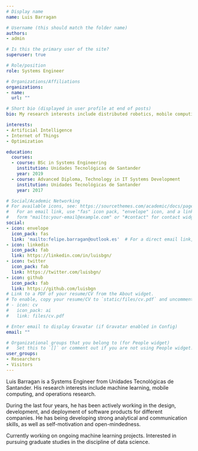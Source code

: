 ```yaml
---
# Display name
name: Luis Barragan

# Username (this should match the folder name)
authors:
- admin

# Is this the primary user of the site?
superuser: true

# Role/position
role: Systems Engineer

# Organizations/Affiliations
organizations:
- name: 
  url: ""

# Short bio (displayed in user profile at end of posts)
bio: My research interests include distributed robotics, mobile computing and programmable matter.

interests:
- Artificial Intelligence
- Internet of Things
- Optimization

education:
  courses:
  - course: BSc in Systems Engineering
    institution: Unidades Tecnológicas de Santander
    year: 2019
  - course: Advanced Diploma, Technology in IT Systems Development
    institution: Unidades Tecnológicas de Santander
    year: 2017

# Social/Academic Networking
# For available icons, see: https://sourcethemes.com/academic/docs/page-builder/#icons
#   For an email link, use "fas" icon pack, "envelope" icon, and a link in the
#   form "mailto:your-email@example.com" or "#contact" for contact widget.
social:
- icon: envelope
  icon_pack: fas
  link: 'mailto:felipe.barragan@outlook.es'  # For a direct email link, use "mailto:test@example.org".
- icon: linkedin
  icon_pack: fab
  link: https://linkedin.com/in/luisbgn/
- icon: twitter
  icon_pack: fab
  link: https://twitter.com/luisbgn/
- icon: github
  icon_pack: fab
  link: https://github.com/luisbgn
# Link to a PDF of your resume/CV from the About widget.
# To enable, copy your resume/CV to `static/files/cv.pdf` and uncomment the lines below.
# - icon: cv
#   icon_pack: ai
#   link: files/cv.pdf

# Enter email to display Gravatar (if Gravatar enabled in Config)
email: ""

# Organizational groups that you belong to (for People widget)
#   Set this to `[]` or comment out if you are not using People widget.
user_groups:
- Researchers
- Visitors
---
```


Luis Barragan is a Systems Engineer from Unidades Tecnológicas de Santander. His research interests include machine learning, mobile computing, and operations research.

During the last four years, he has been actively working in the design, development, and deployment of software products for different companies. He has being developing strong analytical and communication skills, as well as self-motivation and open-mindedness.

Currently working on ongoing machine learning projects.  Interested in pursuing graduate studies in the discipline of data science.
